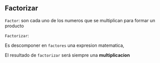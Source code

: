 ## Factorizar

`Factor`: son cada uno de los numeros que se multiplican para formar un producto

`Factorizar`: 

Es descomponer en `factores` una expresion matematica, 

El resultado de `factorizar` será siempre una **multiplicacion**